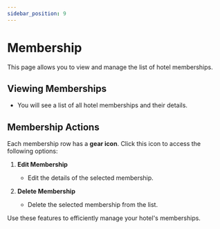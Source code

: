 ```yaml
---
sidebar_position: 9
---
```


# Membership

This page allows you to view and manage the list of hotel memberships.

## Viewing Memberships

- You will see a list of all hotel memberships and their details.

## Membership Actions

Each membership row has a **gear icon**. Click this icon to access the following options:

1. **Edit Membership**

   - Edit the details of the selected membership.

2. **Delete Membership**
   - Delete the selected membership from the list.

Use these features to efficiently manage your hotel's memberships.
